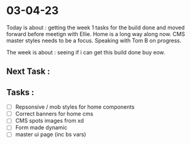 # 03-04-23

Today is about : getting the week 1 tasks for the build done and moved forward before meetign with Ellie. Home is a long way along now. CMS master styles needs to be a focus. Speaking with Tom B on progress.

The week is about : seeing if i can get this build done buy eow.

## Next Task :


## Tasks :
- [ ] Repsonsive / mob styles for home components
- [ ] Correct banners for home cms
- [ ] CMS spots images from xd
- [ ] Form made dynamic
- [ ] master ui page (inc bs vars)